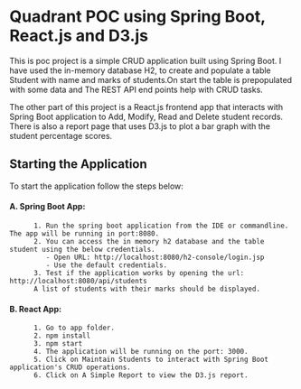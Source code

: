# Quadrant POC using Spring Boot, React.js and D3.js

This is poc project is a simple CRUD application built using Spring Boot. I have used the in-memory database H2, to create and populate a table Student with name and marks of students.On start the table is prepopulated with some data and The REST API end points help with CRUD tasks.

The other part of this project is a React.js frontend app that interacts with Spring Boot application to Add, Modify, Read and Delete student records. There is also a report page that uses D3.js to plot a bar graph with the student percentage scores.


## Starting the Application

To start the application follow the steps below:
  
  #### A. Spring Boot App:
          1. Run the spring boot application from the IDE or commandline. The app will be running in port:8080.
          2. You can access the in memory h2 database and the table student using the below credentials.
             - Open URL: http://localhost:8080/h2-console/login.jsp
             - Use the default credentials.
          3. Test if the application works by opening the url: http://localhost:8080/api/students
          A list of students with their marks should be displayed.
 
  #### B. React App:
          1. Go to app folder.
          2. npm install
          3. npm start
          4. The application will be running on the port: 3000.
          5. Click on Maintain Students to interact with Spring Boot application's CRUD operations.
          6. Click on A Simple Report to view the D3.js report.
